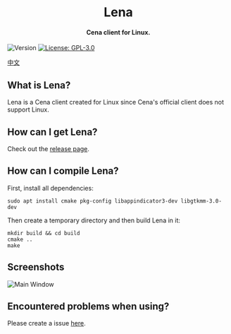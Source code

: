 <h1 align="center">Lena</h1>
<h4 align="center">Cena client for Linux.</h4>
<p>
  <img alt="Version" src="https://img.shields.io/badge/version-1.0.0-blue.svg?cacheSeconds=2592000" />
  <a href="./LICENSE.md" target="_blank">
    <img alt="License: GPL-3.0" src="https://img.shields.io/badge/License-GPL--3.0-yellow.svg" />
  </a>
</p>

[中文](./README-zh_CN.md)

## What is Lena?

Lena is a Cena client created for Linux since Cena's official client does not support Linux.

## How can I get Lena?

Check out the [release page](https://github.com/Mivik/Lena/releases).

## How can I compile Lena?

First, install all dependencies:

```shell
sudo apt install cmake pkg-config libappindicator3-dev libgtkmm-3.0-dev
```

Then create a temporary directory and then build Lena in it:

```shell
mkdir build && cd build
cmake ..
make
```

## Screenshots

![Main Window](https://s1.ax1x.com/2020/07/17/U6efmj.png)

## Encountered problems when using?

Please create a issue [here](https://github.com/Mivik/Lena/issues/new).